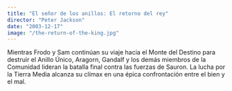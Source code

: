 ```yaml
---
title: "El señor de los anillos: El retorno del rey"
director: "Peter Jackson"
date: "2003-12-17"
image: "/the-return-of-the-king.jpg"
---
```


Mientras Frodo y Sam continúan su viaje hacia el Monte del Destino para destruir el Anillo Único, Aragorn, Gandalf y los demás miembros de la Comunidad lideran la batalla final contra las fuerzas de Sauron. La lucha por la Tierra Media alcanza su clímax en una épica confrontación entre el bien y el mal.
